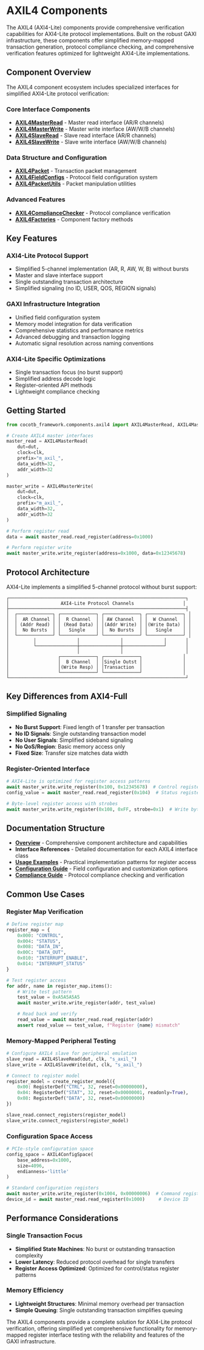 # AXIL4 Components

The AXIL4 (AXI4-Lite) components provide comprehensive verification capabilities for AXI4-Lite protocol implementations. Built on the robust GAXI infrastructure, these components offer simplified memory-mapped transaction generation, protocol compliance checking, and comprehensive verification features optimized for lightweight AXI4-Lite implementations.

## Component Overview

The AXIL4 component ecosystem includes specialized interfaces for simplified AXI4-Lite protocol verification:

### Core Interface Components

- **[AXIL4MasterRead](axil4_master_read.md)** - Master read interface (AR/R channels)
- **[AXIL4MasterWrite](axil4_master_write.md)** - Master write interface (AW/W/B channels)
- **[AXIL4SlaveRead](axil4_slave_read.md)** - Slave read interface (AR/R channels)
- **[AXIL4SlaveWrite](axil4_slave_write.md)** - Slave write interface (AW/W/B channels)

### Data Structure and Configuration

- **[AXIL4Packet](axil4_packet.md)** - Transaction packet management
- **[AXIL4FieldConfigs](axil4_field_configs.md)** - Protocol field configuration system
- **[AXIL4PacketUtils](axil4_packet_utils.md)** - Packet manipulation utilities

### Advanced Features

- **[AXIL4ComplianceChecker](axil4_compliance_checker.md)** - Protocol compliance verification
- **[AXIL4Factories](axil4_factories.md)** - Component factory methods

## Key Features

### AXI4-Lite Protocol Support
- Simplified 5-channel implementation (AR, R, AW, W, B) without bursts
- Master and slave interface support
- Single outstanding transaction architecture
- Simplified signaling (no ID, USER, QOS, REGION signals)

### GAXI Infrastructure Integration
- Unified field configuration system
- Memory model integration for data verification
- Comprehensive statistics and performance metrics
- Advanced debugging and transaction logging
- Automatic signal resolution across naming conventions

### AXI4-Lite Specific Optimizations
- Single transaction focus (no burst support)
- Simplified address decode logic
- Register-oriented API methods
- Lightweight compliance checking

## Getting Started

```python
from cocotb_framework.components.axil4 import AXIL4MasterRead, AXIL4MasterWrite

# Create AXIL4 master interfaces
master_read = AXIL4MasterRead(
    dut=dut,
    clock=clk,
    prefix="m_axil_",
    data_width=32,
    addr_width=32
)

master_write = AXIL4MasterWrite(
    dut=dut,
    clock=clk,
    prefix="m_axil_",
    data_width=32,
    addr_width=32
)

# Perform register read
data = await master_read.read_register(address=0x1000)

# Perform register write
await master_write.write_register(address=0x1000, data=0x12345678)
```

## Protocol Architecture

AXI4-Lite implements a simplified 5-channel protocol without burst support:

```
┌─────────────────────────────────────────────────────────────────┐
│                   AXI4-Lite Protocol Channels                  │
├─────────────────────────────────────────────────────────────────┤
│  ┌─────────────┐ ┌─────────────┐ ┌─────────────┐ ┌─────────────┐ │
│  │  AR Channel │ │  R Channel  │ │ AW Channel  │ │  W Channel  │ │
│  │ (Addr Read) │ │ (Read Data) │ │(Addr Write) │ │(Write Data) │ │
│  │  No Bursts  │ │   Single    │ │  No Bursts  │ │   Single    │ │
│  └─────────────┘ └─────────────┘ └─────────────┘ └─────────────┘ │
│         │               │               │               │       │
│         └───────────────┼───────────────┼───────────────┘       │
│                         │               │                       │
│                  ┌─────────────┐ ┌─────────────┐               │
│                  │  B Channel  │ │Single Outst │               │
│                  │(Write Resp) │ │Transaction  │               │
│                  └─────────────┘ └─────────────┘               │
└─────────────────────────────────────────────────────────────────┘
```

## Key Differences from AXI4-Full

### Simplified Signaling
- **No Burst Support**: Fixed length of 1 transfer per transaction
- **No ID Signals**: Single outstanding transaction model
- **No User Signals**: Simplified sideband signaling
- **No QoS/Region**: Basic memory access only
- **Fixed Size**: Transfer size matches data width

### Register-Oriented Interface
```python
# AXI4-Lite is optimized for register access patterns
await master_write.write_register(0x100, 0x12345678)  # Control register
config_value = await master_read.read_register(0x104)  # Status register

# Byte-level register access with strobes
await master_write.write_register(0x108, 0xFF, strobe=0x1)  # Write byte 0 only
```

## Documentation Structure

- **[Overview](components_axil4_overview.md)** - Comprehensive component architecture and capabilities
- **Interface References** - Detailed documentation for each AXIL4 interface class
- **[Usage Examples](axil4_examples.md)** - Practical implementation patterns for register access
- **[Configuration Guide](axil4_configuration.md)** - Field configuration and customization options
- **[Compliance Guide](axil4_compliance.md)** - Protocol compliance checking and verification

## Common Use Cases

### Register Map Verification
```python
# Define register map
register_map = {
    0x000: "CONTROL",
    0x004: "STATUS",
    0x008: "DATA_IN",
    0x00C: "DATA_OUT",
    0x010: "INTERRUPT_ENABLE",
    0x014: "INTERRUPT_STATUS"
}

# Test register access
for addr, name in register_map.items():
    # Write test pattern
    test_value = 0xA5A5A5A5
    await master_write.write_register(addr, test_value)

    # Read back and verify
    read_value = await master_read.read_register(addr)
    assert read_value == test_value, f"Register {name} mismatch"
```

### Memory-Mapped Peripheral Testing
```python
# Configure AXIL4 slave for peripheral emulation
slave_read = AXIL4SlaveRead(dut, clk, "s_axil_")
slave_write = AXIL4SlaveWrite(dut, clk, "s_axil_")

# Connect to register model
register_model = create_register_model({
    0x00: RegisterDef("CTRL", 32, reset=0x00000000),
    0x04: RegisterDef("STAT", 32, reset=0x00000001, readonly=True),
    0x08: RegisterDef("DATA", 32, reset=0x00000000)
})

slave_read.connect_registers(register_model)
slave_write.connect_registers(register_model)
```

### Configuration Space Access
```python
# PCIe-style configuration space
config_space = AXIL4ConfigSpace(
    base_address=0x1000,
    size=4096,
    endianness='little'
)

# Standard configuration registers
await master_write.write_register(0x1004, 0x00000006)  # Command register
device_id = await master_read.read_register(0x1000)     # Device ID
```

## Performance Considerations

### Single Transaction Focus
- **Simplified State Machines**: No burst or outstanding transaction complexity
- **Lower Latency**: Reduced protocol overhead for single transfers
- **Register Access Optimized**: Optimized for control/status register patterns

### Memory Efficiency
- **Lightweight Structures**: Minimal memory overhead per transaction
- **Simple Queuing**: Single outstanding transaction simplifies queuing

The AXIL4 components provide a complete solution for AXI4-Lite protocol verification, offering simplified yet comprehensive functionality for memory-mapped register interface testing with the reliability and features of the GAXI infrastructure.